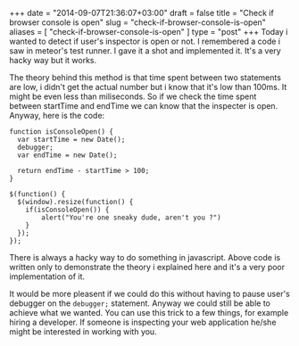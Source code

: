 +++
date = "2014-09-07T21:36:07+03:00"
draft = false
title = "Check if browser console is open"
slug = "check-if-browser-console-is-open"
aliases = [
	"check-if-browser-console-is-open"
]
type = "post"
+++
Today i wanted to detect if user's inspector is open or not. I remembered a code i saw in meteor's test runner. I gave it a shot and implemented it. It's a very hacky way but it works.

The theory behind this method is that time spent between two statements are low, i didn't get the actual number but i know that it's low than 100ms. It might be even less than miliseconds. So if we check the time spent between startTime and endTime we can know that the inspecter is open. Anyway, here is the code:

```language-javascript
function isConsoleOpen() {
  var startTime = new Date();
  debugger;
  var endTime = new Date();

  return endTime - startTime > 100;
}

$(function() {
  $(window).resize(function() {
    if(isConsoleOpen()) {
        alert("You're one sneaky dude, aren't you ?")
    }
  });
});
```

There is always a hacky way to do something in javascript. Above code is written only to demonstrate the theory i explained here and it's a very poor implementation of it.

It would be more pleasent if we could do this without having to pause user's debugger on the `debugger;` statement. Anyway we could still be able to achieve what we wanted. You can use this trick to a few things, for example hiring a developer. If someone is inspecting your web application he/she might be interested in working with you.
